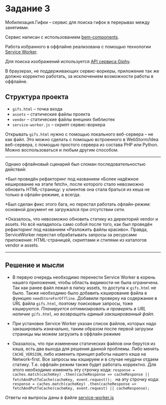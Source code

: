 # Задание 3

Мобилизация.Гифки – сервис для поиска гифок в перерывах между занятиями.

Сервис написан с использованием [bem-components](https://ru.bem.info/platform/libs/bem-components/5.0.0/).

Работа избранного в оффлайне реализована с помощью технологии [Service Worker](https://developer.mozilla.org/ru/docs/Web/API/Service_Worker_API/Using_Service_Workers).

Для поиска изображений используется [API сервиса Giphy](https://github.com/Giphy/GiphyAPI).

В браузерах, не поддерживающих сервис-воркеры, приложение так же должно корректно работать, 
за исключением возможности работы в оффлайне.

## Структура проекта

  * `gifs.html` – точка входа
  * `assets` – статические файлы проекта
  * `vendor` –  статические файлы внешних библиотек
  * `service-worker.js` – скрипт сервис-воркера

Открывать `gifs.html` нужно с помощью локального веб-сервера – не как файл. 
Это можно сделать с помощью встроенного в WebStorm/Idea веб-сервера, с помощью простого сервера
из состава PHP или Python. Можно воспользоваться и любым другим способом.
___

Однако офлайновый сценарий был сломан последовательностью действий:

*Был проведён рефакторинг под названием «Более надёжное кеширование на этапе fetch», после которого стало невозможно обновить HTML-страницу: у клиентов она стала браться из кеша не только в офлайн-режиме, а всегда.

*Был сделан фикс этого бага, но перестал работать офлайн-режим: основной документ не загружался при отсутствии сети.

*Оказалось, что невозможно обновить статику из директорий vendor и assets. Но всё наладилось само собой после того, как был проведён рефакторинг под названием «Разложить файлы красиво». Правда, ServiceWorker перестал обрабатывать запросы за ресурсами приложения: HTML-страницей, скриптами и стилями из каталогов vendor и assets.
______
## Решение и мысли

+ В первую очередь необходимо перенести Service Worker в корень нашего приложения, чтобы область видимости не была ограничена. Так как ранее файл лежал в папку assets, то доступа к `gifs.html` не было. Также необходимо было добавить кэширование файла в функцию `needStoreForOffline`. Добавили проверку на содержание в URL файла `gifs.html`, поэтому поисковые запросы, тоже кэшируются.
_Планируется оптимизировать и проверять в URL наличие `gifs.html`, но возвращать единый закэшированный файл._

+ При установке Service Worker указан список файлов, которых надо закэшировать изначально, таким образом после первой загрузки страницы мы можем загрузить в оффлайн режиме

+ Оказалось, что при изменении статических файлов они берутся из кэша, есть два выхода для решения данной проблемы. Либо менять `CACHE_VERSION`, либо изменить принцип работы нашего кэша на Network-first. Все запросы мы кэшируем и в случае неудачи отдаем статику. Т.е. оффлайн режим также будет работать корректно. Для этого необходимо изменить эту строчку кода:
`response = caches.match(cacheKey)
    .then(cacheResponse => cacheResponse || fetchAndPutToCache(cacheKey, event.request));
`
на эту строчку кода:
``response = caches.match(cacheKey)
    .then(cacheResponse => fetchAndPutToCache(cacheKey, event.request) || cacheResponse);
``

Ответы на выпросы даны в файле [service-worker.js](./service-worker.js)



